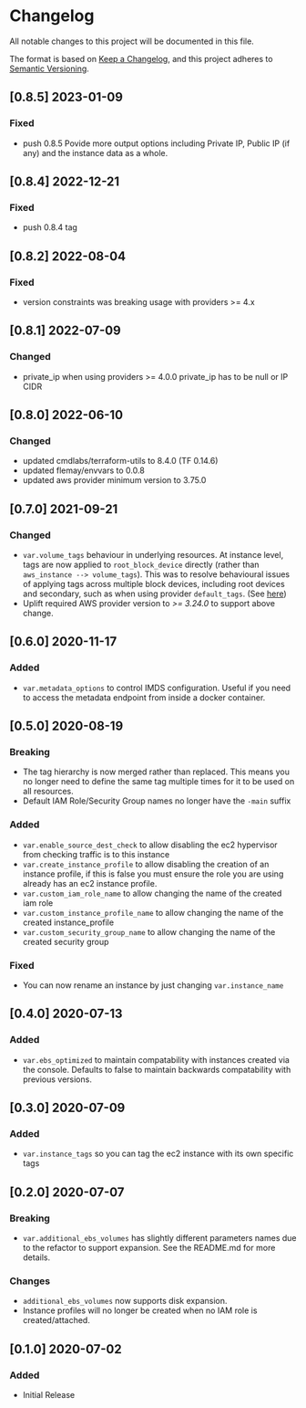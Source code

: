 # Changelog
All notable changes to this project will be documented in this file.

The format is based on [Keep a Changelog](https://keepachangelog.com/en/1.0.0/),
and this project adheres to [Semantic Versioning](https://semver.org/spec/v2.0.0.html).

## [0.8.5] 2023-01-09
### Fixed
- push 0.8.5 Povide more output options including Private IP, Public IP (if any) and the instance data as a whole.

## [0.8.4] 2022-12-21
### Fixed
- push 0.8.4 tag

## [0.8.2] 2022-08-04
### Fixed
- version constraints was breaking usage with providers >= 4.x

## [0.8.1] 2022-07-09
### Changed
- private_ip when using providers >= 4.0.0  private_ip has to be null or IP CIDR

## [0.8.0] 2022-06-10
### Changed
- updated cmdlabs/terraform-utils to 8.4.0 (TF 0.14.6)
- updated flemay/envvars to 0.0.8
- updated aws provider minimum version to 3.75.0

## [0.7.0] 2021-09-21
### Changed
- `var.volume_tags` behaviour in underlying resources. At instance level, tags are now applied to `root_block_device` directly (rather than `aws_instance --> volume_tags`). This was to resolve behavioural issues of applying tags across multiple block devices, including root devices and secondary, such as when using provider `default_tags`. (See [here](https://github.com/hashicorp/terraform-provider-aws/issues/19188))
- Uplift required AWS provider version to *>= 3.24.0* to support above change.

## [0.6.0] 2020-11-17
### Added
- `var.metadata_options` to control IMDS configuration. Useful if you need to access the metadata endpoint from inside a docker container.

## [0.5.0] 2020-08-19
### Breaking
- The tag hierarchy is now merged rather than replaced. This means you no longer need to define the same tag multiple times for it to be used on all resources.
- Default IAM Role/Security Group names no longer have the `-main` suffix

### Added
- `var.enable_source_dest_check` to allow disabling the ec2 hypervisor from checking traffic is to this instance
- `var.create_instance_profile` to allow disabling the creation of an instance profile, if this is false you must ensure the role you are using already has an ec2 instance profile.
- `var.custom_iam_role_name` to allow changing the name of the created iam role
- `var.custom_instance_profile_name` to allow changing the name of the created instance_profile
- `var.custom_security_group_name` to allow changing the name of the created security group

### Fixed
- You can now rename an instance by just changing `var.instance_name`

## [0.4.0] 2020-07-13
### Added
- `var.ebs_optimized` to maintain compatability with instances created via the console. Defaults to false to maintain backwards compatability with previous versions.

## [0.3.0] 2020-07-09
### Added
- `var.instance_tags` so you can tag the ec2 instance with its own specific tags

## [0.2.0] 2020-07-07
### Breaking
- `var.additional_ebs_volumes` has slightly different parameters names due to the refactor to support expansion. See the README.md for more details.

### Changes
- `additional_ebs_volumes` now supports disk expansion.
- Instance profiles will no longer be created when no IAM role is created/attached.

## [0.1.0] 2020-07-02
### Added
- Initial Release

